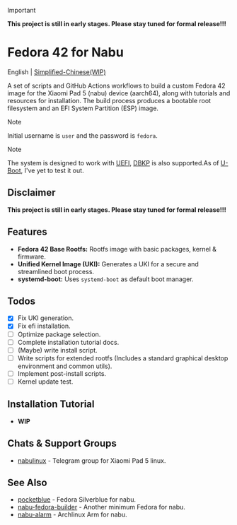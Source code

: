 > [!IMPORTANT]
> **This project is still in early stages. Please stay tuned for formal release!!!**

# Fedora 42 for Nabu

English | [Simplified-Chinese(WIP)](./docs/README.zh.md)

A set of scripts and GitHub Actions workflows to build a custom Fedora 42 image for the Xiaomi Pad 5 (nabu) device (aarch64), along with tutorials and resources for installation. The build process produces a bootable root filesystem and an EFI System Partition (ESP) image.

> [!NOTE]
> Initial username is `user` and the password is `fedora`.

> [!NOTE]
> The system is designed to work with [UEFI](https://github.com/Project-Aloha/mu_aloha_platforms), [DBKP](https://github.com/rodriguezst/nabu-dualboot-img) is also supported.As of [U-Boot](https://gitlab.com/sm8150-mainline/u-boot), I've yet to test it out.


## Disclaimer

**This project is still in early stages. Please stay tuned for formal release!!!**

## Features

* **Fedora 42 Base Rootfs:** Rootfs image with basic packages, kernel & firmware.
* **Unified Kernel Image (UKI):** Generates a UKI for a secure and streamlined boot process.
* **systemd-boot:** Uses `systemd-boot` as default boot manager.

## Todos

* [x] Fix UKI generation.
* [x] Fix efi installation.
* [ ] Optimize package selection.
* [ ] Complete installation tutorial docs.
* [ ] (Maybe) write install script.
* [ ] Write scripts for extended rootfs (Includes a standard graphical desktop environment and common utils).
* [ ] Implement post-install scripts.
* [ ] Kernel update test.

## Installation Tutorial

* **WIP**

## Chats & Support Groups

* [nabulinux](https://t.me/nabulinux) - Telegram group for Xiaomi Pad 5 linux.

## See Also

* [pocketblue](https://github.com/pocketblue/pocketblue) - Fedora Silverblue for nabu.
* [nabu-fedora-builder](https://github.com/nik012003/nabu-fedora-builder) - Another minimum Fedora for nabu.
* [nabu-alarm](https://github.com/nabu-alarm/) - Archlinux Arm for nabu.
